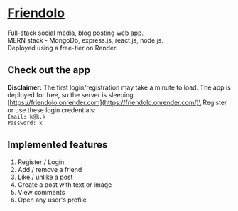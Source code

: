 # [Friendolo](https://friendolo.onrender.com/)
Full-stack social media, blog posting web app. \
MERN stack - MongoDb, express.js, react.js, node.js. \
Deployed using a free-tier on Render.

## Check out the app
**Disclaimer:** The first login/registration may take a minute to load. The app is deployed for free, so the server is sleeping.\
[https://friendolo.onrender.com](https://friendolo.onrender.com/)\
Register or use these login credentials:\
`Email: k@k.k`\
`Password: k`


## Implemented features
1. Register / Login
2. Add / remove a friend
3. Like / unlike a post
4. Create a post with text or image
5. View comments
6. Open any user's profile
